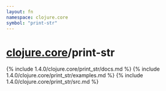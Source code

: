 ```yaml
---
layout: fn
namespace: clojure.core
symbol: "print-str"
---
```


# [clojure.core](../)/print-str

{% include 1.4.0/clojure.core/print_str/docs.md %}
{% include 1.4.0/clojure.core/print_str/examples.md %}
{% include 1.4.0/clojure.core/print_str/src.md %}

